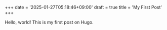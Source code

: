 +++
date = '2025-01-27T05:18:46+09:00'
draft = true
title = 'My First Post'
+++

Hello, world! This is my first post on Hugo.